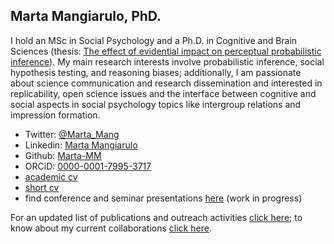 ## Marta Mangiarulo, PhD.

I hold an MSc in Social Psychology and a Ph.D. in Cognitive and Brain Sciences (thesis: [The effect of evidential impact on perceptual probabilistic inference](https://core.ac.uk/download/pdf/196255311.pdf)).
My main research interests involve probabilistic inference, social hypothesis testing, and reasoning biases; additionally, I am passionate about science communication and research dissemination and interested in replicability, open science issues and the interface between cognitive and social aspects in social psychology topics like intergroup relations and impression formation.

- Twitter: [@Marta_Mang](https://twitter.com/Marta_Mang)
- Linkedin: [Marta Mangiarulo](https://www.linkedin.com/in/martamangiarulo/)
- Github: [Marta-MM](https://github.com/Marta-MM)
- ORCiD: [0000-0001-7995-3717](https://orcid.org/0000-0001-7995-3717)
- [academic cv](https://drive.google.com/file/d/177D47afuhJMKUKyWJtr7RtAuD8VbNSFa/view?usp=sharing)
- [short cv](https://drive.google.com/file/d/1_OpNBRGImIQIh4erKIKKCsEnQv3hkZ37/view?usp=sharing)
- find conference and seminar presentations [here](https://drive.google.com/drive/folders/1v1Dgm0gyAvfwGOgoejvUD270C1PXZYej?usp=sharing) (work in progress)

For an updated list of publications and outreach activities [click here](about/publications_outreach.md); to know about my current collaborations [click here](about/collaborations.md).

